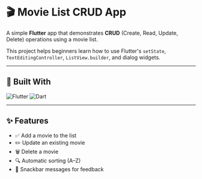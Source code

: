 # 🎬 Movie List CRUD App

A simple **Flutter** app that demonstrates **CRUD** (Create, Read, Update, Delete) operations using a movie list.

This project helps beginners learn how to use Flutter's `setState`, `TextEditingController`, `ListView.builder`, and dialog widgets.

---

## 🚀 Built With

![Flutter](https://img.shields.io/badge/Flutter-02569B?logo=flutter&logoColor=white&style=for-the-badge)
![Dart](https://img.shields.io/badge/Dart-0175C2?logo=dart&logoColor=white&style=for-the-badge)

---

## ✨ Features

- ✅ Add a movie to the list  
- ✏️ Update an existing movie  
- 🗑️ Delete a movie  
- 🔍 Automatic sorting (A–Z)  
- 🧠 Snackbar messages for feedback


